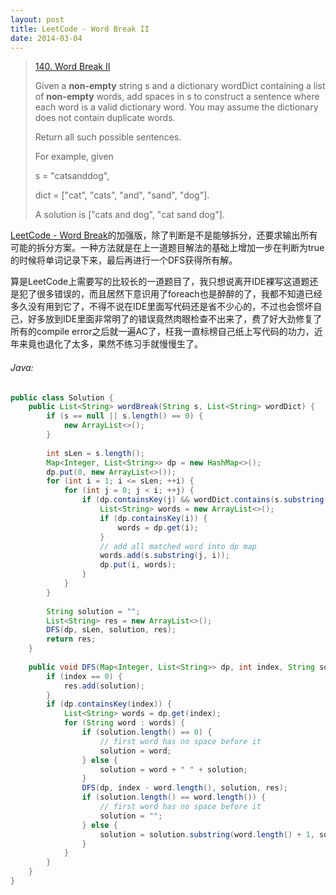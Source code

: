 ```yaml
---
layout: post
title: LeetCode - Word Break II
date: 2014-03-04
---
```


> [140. Word Break II](https://leetcode.com/problems/word-break-ii/)
>
> Given a **non-empty** string s and a dictionary wordDict containing a list of **non-empty** words, add spaces in s to construct a sentence where each word is a valid dictionary word. You may assume the dictionary does not contain duplicate words.
>
> Return all such possible sentences.
>
> For example, given
>
> s = "catsanddog",
>
> dict = ["cat", "cats", "and", "sand", "dog"].
>
> A solution is ["cats and dog", "cat sand dog"].

[LeetCode - Word Break](http://chaihua.me/leetcode/2017/03/01/LeetCode-Word-Break/)的加强版，除了判断是不是能够拆分，还要求输出所有可能的拆分方案。一种方法就是在上一道题目解法的基础上增加一步在判断为true的时候将单词记录下来，最后再进行一个DFS获得所有解。

算是LeetCode上需要写的比较长的一道题目了，我只想说离开IDE裸写这道题还是犯了很多错误的，而且居然下意识用了foreach也是醉醉的了，我都不知道已经多久没有用到它了，不得不说在IDE里面写代码还是省不少心的，不过也会惯坏自己，好多放到IDE里面非常明了的错误竟然肉眼检查不出来了，费了好大劲修复了所有的compile error之后就一遍AC了，枉我一直标榜自己纸上写代码的功力，近年来竟也退化了太多，果然不练习手就慢慢生了。
<!--more-->

###### Java:
``` java
public class Solution {
    public List<String> wordBreak(String s, List<String> wordDict) {
        if (s == null || s.length() == 0) {
            new ArrayList<>();
        }
        
        int sLen = s.length();
        Map<Integer, List<String>> dp = new HashMap<>();
        dp.put(0, new ArrayList<>());
        for (int i = 1; i <= sLen; ++i) {
            for (int j = 0; j < i; ++j) {
                if (dp.containsKey(j) && wordDict.contains(s.substring(j, i))) {
                    List<String> words = new ArrayList<>();
                    if (dp.containsKey(i)) {
                        words = dp.get(i);
                    }
                    // add all matched word into dp map
                    words.add(s.substring(j, i));
                    dp.put(i, words);
                }
            }
        }
        
        String solution = "";
        List<String> res = new ArrayList<>();
        DFS(dp, sLen, solution, res);
        return res;
    }
    
    public void DFS(Map<Integer, List<String>> dp, int index, String solution, List<String> res) {
        if (index == 0) {
            res.add(solution);
        }
        if (dp.containsKey(index)) {
            List<String> words = dp.get(index);
            for (String word : words) {
                if (solution.length() == 0) {
                    // first word has no space before it
                    solution = word;
                } else {
                    solution = word + " " + solution;
                }
                DFS(dp, index - word.length(), solution, res);
                if (solution.length() == word.length()) {
                    // first word has no space before it
                    solution = "";
                } else {
                    solution = solution.substring(word.length() + 1, solution.length());
                }
            }
        }
    }
}
```